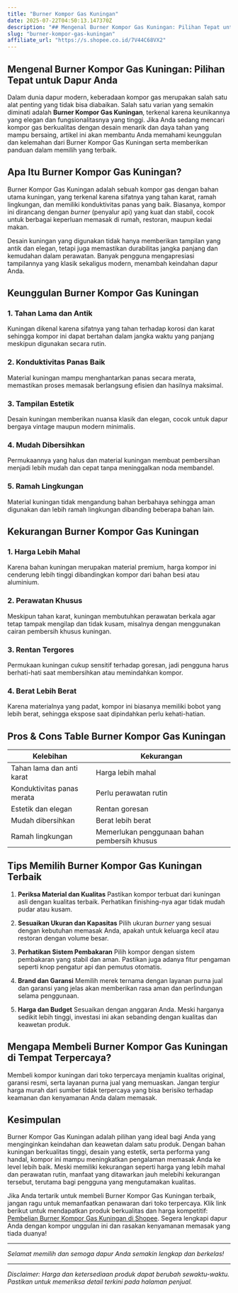```yaml
---
title: "Burner Kompor Gas Kuningan"
date: 2025-07-22T04:50:13.147370Z
description: "## Mengenal Burner Kompor Gas Kuningan: Pilihan Tepat untuk Dapur Anda..."
slug: "burner-kompor-gas-kuningan"
affiliate_url: "https://s.shopee.co.id/7V44C68VX2"
---
```

## Mengenal Burner Kompor Gas Kuningan: Pilihan Tepat untuk Dapur Anda

Dalam dunia dapur modern, keberadaan kompor gas merupakan salah satu alat penting yang tidak bisa diabaikan. Salah satu varian yang semakin diminati adalah **Burner Kompor Gas Kuningan**, terkenal karena keunikannya yang elegan dan fungsionalitasnya yang tinggi. Jika Anda sedang mencari kompor gas berkualitas dengan desain menarik dan daya tahan yang mampu bersaing, artikel ini akan membantu Anda memahami keunggulan dan kelemahan dari Burner Kompor Gas Kuningan serta memberikan panduan dalam memilih yang terbaik.

## Apa Itu Burner Kompor Gas Kuningan?

Burner Kompor Gas Kuningan adalah sebuah kompor gas dengan bahan utama kuningan, yang terkenal karena sifatnya yang tahan karat, ramah lingkungan, dan memiliki konduktivitas panas yang baik. Biasanya, kompor ini dirancang dengan *burner* (penyalur api) yang kuat dan stabil, cocok untuk berbagai keperluan memasak di rumah, restoran, maupun kedai makan.

Desain kuningan yang digunakan tidak hanya memberikan tampilan yang antik dan elegan, tetapi juga memastikan durabilitas jangka panjang dan kemudahan dalam perawatan. Banyak pengguna mengapresiasi tampilannya yang klasik sekaligus modern, menambah keindahan dapur Anda.

## Keunggulan Burner Kompor Gas Kuningan

### 1. Tahan Lama dan Antik
Kuningan dikenal karena sifatnya yang tahan terhadap korosi dan karat sehingga kompor ini dapat bertahan dalam jangka waktu yang panjang meskipun digunakan secara rutin.

### 2. Konduktivitas Panas Baik
Material kuningan mampu menghantarkan panas secara merata, memastikan proses memasak berlangsung efisien dan hasilnya maksimal.

### 3. Tampilan Estetik
Desain kuningan memberikan nuansa klasik dan elegan, cocok untuk dapur bergaya vintage maupun modern minimalis.

### 4. Mudah Dibersihkan
Permukaannya yang halus dan material kuningan membuat pembersihan menjadi lebih mudah dan cepat tanpa meninggalkan noda membandel.

### 5. Ramah Lingkungan
Material kuningan tidak mengandung bahan berbahaya sehingga aman digunakan dan lebih ramah lingkungan dibanding beberapa bahan lain.

## Kekurangan Burner Kompor Gas Kuningan

### 1. Harga Lebih Mahal
Karena bahan kuningan merupakan material premium, harga kompor ini cenderung lebih tinggi dibandingkan kompor dari bahan besi atau aluminium.

### 2. Perawatan Khusus
Meskipun tahan karat, kuningan membutuhkan perawatan berkala agar tetap tampak mengilap dan tidak kusam, misalnya dengan menggunakan cairan pembersih khusus kuningan.

### 3. Rentan Tergores
Permukaan kuningan cukup sensitif terhadap goresan, jadi pengguna harus berhati-hati saat membersihkan atau memindahkan kompor.

### 4. Berat Lebih Berat
Karena materialnya yang padat, kompor ini biasanya memiliki bobot yang lebih berat, sehingga ekspose saat dipindahkan perlu kehati-hatian.

## Pros & Cons Table Burner Kompor Gas Kuningan

| **Kelebihan** | **Kekurangan** |
|----------------|----------------|
| Tahan lama dan anti karat | Harga lebih mahal |
| Konduktivitas panas merata | Perlu perawatan rutin |
| Estetik dan elegan | Rentan goresan |
| Mudah dibersihkan | Berat lebih berat |
| Ramah lingkungan | Memerlukan penggunaan bahan pembersih khusus |

## Tips Memilih Burner Kompor Gas Kuningan Terbaik

1. **Periksa Material dan Kualitas**
Pastikan kompor terbuat dari kuningan asli dengan kualitas terbaik. Perhatikan finishing-nya agar tidak mudah pudar atau kusam.

2. **Sesuaikan Ukuran dan Kapasitas**
Pilih ukuran *burner* yang sesuai dengan kebutuhan memasak Anda, apakah untuk keluarga kecil atau restoran dengan volume besar.

3. **Perhatikan Sistem Pembakaran**
Pilih kompor dengan sistem pembakaran yang stabil dan aman. Pastikan juga adanya fitur pengaman seperti knop pengatur api dan pemutus otomatis.

4. **Brand dan Garansi**
Memilih merek ternama dengan layanan purna jual dan garansi yang jelas akan memberikan rasa aman dan perlindungan selama penggunaan.

5. **Harga dan Budget**
Sesuaikan dengan anggaran Anda. Meski harganya sedikit lebih tinggi, investasi ini akan sebanding dengan kualitas dan keawetan produk.

## Mengapa Membeli Burner Kompor Gas Kuningan di Tempat Terpercaya?

Membeli kompor kuningan dari toko terpercaya menjamin kualitas original, garansi resmi, serta layanan purna jual yang memuaskan. Jangan tergiur harga murah dari sumber tidak terpercaya yang bisa berisiko terhadap keamanan dan kenyamanan Anda dalam memasak.

## Kesimpulan

Burner Kompor Gas Kuningan adalah pilihan yang ideal bagi Anda yang menginginkan keindahan dan keawetan dalam satu produk. Dengan bahan kuningan berkualitas tinggi, desain yang estetik, serta performa yang handal, kompor ini mampu meningkatkan pengalaman memasak Anda ke level lebih baik. Meski memiliki kekurangan seperti harga yang lebih mahal dan perawatan rutin, manfaat yang ditawarkan jauh melebihi kekurangan tersebut, terutama bagi pengguna yang mengutamakan kualitas.

Jika Anda tertarik untuk membeli Burner Kompor Gas Kuningan terbaik, jangan ragu untuk memanfaatkan penawaran dari toko terpercaya. Klik link berikut untuk mendapatkan produk berkualitas dan harga kompetitif: [Pembelian Burner Kompor Gas Kuningan di Shopee](https://s.shopee.co.id/7V44C68VX2). Segera lengkapi dapur Anda dengan kompor unggulan ini dan rasakan kenyamanan memasak yang tiada duanya!

---

*Selamat memilih dan semoga dapur Anda semakin lengkap dan berkelas!*

---

*Disclaimer: Harga dan ketersediaan produk dapat berubah sewaktu-waktu. Pastikan untuk memeriksa detail terkini pada halaman penjual.*